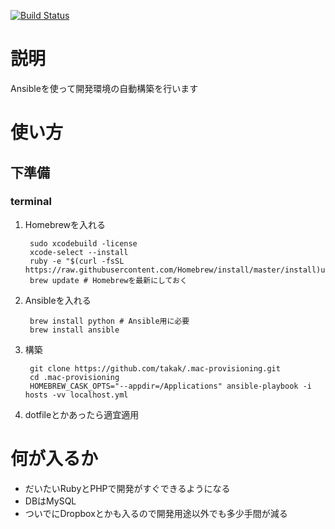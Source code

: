 [![Build Status](https://travis-ci.org/takak/.mac-provisioning.svg?branch=master)](https://travis-ci.org/takak/.mac-provisioning)

# 説明

Ansibleを使って開発環境の自動構築を行います

# 使い方

## 下準備

### terminal

1. Homebrewを入れる

        sudo xcodebuild -license
        xcode-select --install
        ruby -e "$(curl -fsSL https://raw.githubusercontent.com/Homebrew/install/master/install)u
        brew update # Homebrewを最新にしておく

2. Ansibleを入れる

        brew install python # Ansible用に必要
        brew install ansible

3. 構築

        git clone https://github.com/takak/.mac-provisioning.git
        cd .mac-provisioning
        HOMEBREW_CASK_OPTS="--appdir=/Applications" ansible-playbook -i hosts -vv localhost.yml

4. dotfileとかあったら適宜適用

# 何が入るか

- だいたいRubyとPHPで開発がすぐできるようになる
- DBはMySQL
- ついでにDropboxとかも入るので開発用途以外でも多少手間が減る
